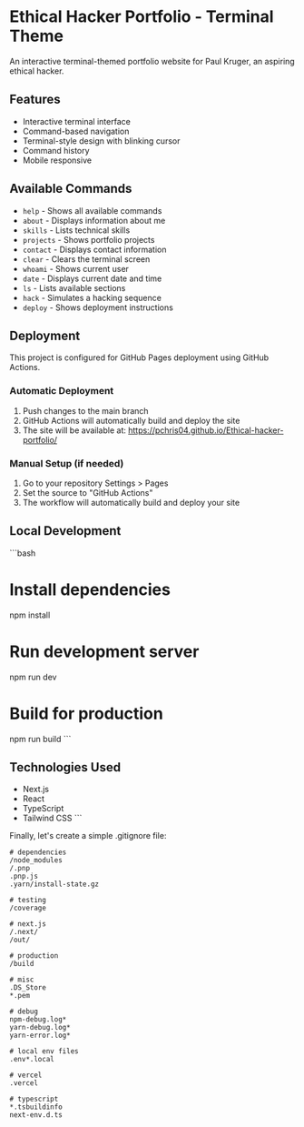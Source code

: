 # Ethical Hacker Portfolio - Terminal Theme

An interactive terminal-themed portfolio website for Paul Kruger, an aspiring ethical hacker.

## Features

- Interactive terminal interface
- Command-based navigation
- Terminal-style design with blinking cursor
- Command history
- Mobile responsive

## Available Commands

- `help` - Shows all available commands
- `about` - Displays information about me
- `skills` - Lists technical skills
- `projects` - Shows portfolio projects
- `contact` - Displays contact information
- `clear` - Clears the terminal screen
- `whoami` - Shows current user
- `date` - Displays current date and time
- `ls` - Lists available sections
- `hack` - Simulates a hacking sequence
- `deploy` - Shows deployment instructions

## Deployment

This project is configured for GitHub Pages deployment using GitHub Actions.

### Automatic Deployment

1. Push changes to the main branch
2. GitHub Actions will automatically build and deploy the site
3. The site will be available at: https://pchris04.github.io/Ethical-hacker-portfolio/

### Manual Setup (if needed)

1. Go to your repository Settings > Pages
2. Set the source to "GitHub Actions"
3. The workflow will automatically build and deploy your site

## Local Development

\`\`\`bash
# Install dependencies
npm install

# Run development server
npm run dev

# Build for production
npm run build
\`\`\`

## Technologies Used

- Next.js
- React
- TypeScript
- Tailwind CSS
\`\`\`

Finally, let's create a simple .gitignore file:

```gitignore file=".gitignore"
# dependencies
/node_modules
/.pnp
.pnp.js
.yarn/install-state.gz

# testing
/coverage

# next.js
/.next/
/out/

# production
/build

# misc
.DS_Store
*.pem

# debug
npm-debug.log*
yarn-debug.log*
yarn-error.log*

# local env files
.env*.local

# vercel
.vercel

# typescript
*.tsbuildinfo
next-env.d.ts
